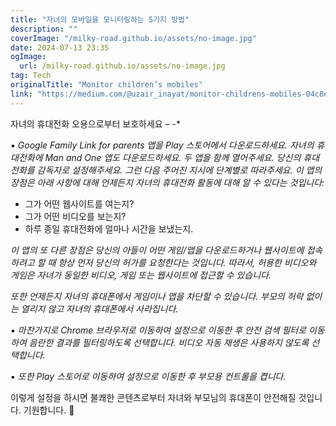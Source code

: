 ```yaml
---
title: "자녀의 모바일을 모니터링하는 5가지 방법"
description: ""
coverImage: "/milky-road.github.io/assets/no-image.jpg"
date: 2024-07-13 23:35
ogImage: 
  url: /milky-road.github.io/assets/no-image.jpg
tag: Tech
originalTitle: "Monitor children’s mobiles"
link: "https://medium.com/@uzair_inayat/monitor-childrens-mobiles-04c8e13682fd"
---
```



자녀의 휴대전화 오용으로부터 보호하세요 – -*

▪️ *Google Family Link for parents 앱을 Play 스토어에서 다운로드하세요. 자녀의 휴대전화에 Man and One 앱도 다운로드하세요. 두 앱을 함께 열어주세요. 당신의 휴대전화를 감독자로 설정해주세요. 그런 다음 주어진 지시에 단계별로 따라주세요. 이 앱의 장점은 아래 사항에 대해 언제든지 자녀의 휴대전화 활동에 대해 알 수 있다는 것입니다:*

- 그가 어떤 웹사이트를 여는지?
- 그가 어떤 비디오를 보는지?
- 하루 종일 휴대전화에 얼마나 시간을 보냈는지.

*이 앱의 또 다른 장점은 당신의 아들이 어떤 게임/앱을 다운로드하거나 웹사이트에 접속하려고 할 때 항상 먼저 당신의 허가를 요청한다는 것입니다. 따라서, 허용한 비디오와 게임은 자녀가 동일한 비디오, 게임 또는 웹사이트에 접근할 수 있습니다.*

<div class="content-ad"></div>

*또한 언제든지 자녀의 휴대폰에서 게임이나 앱을 차단할 수 있습니다. 부모의 허락 없이는 열리지 않고 자녀의 휴대폰에서 사라집니다.*

▪️ *마찬가지로 Chrome 브라우저로 이동하여 설정으로 이동한 후 안전 검색 필터로 이동하여 음란한 결과를 필터링하도록 선택합니다. 비디오 자동 재생은 사용하지 않도록 선택합니다.*

▪️ *또한 Play 스토어로 이동하여 설정으로 이동한 후 부모용 컨트롤을 켭니다.*

이렇게 설정을 하시면 불쾌한 콘텐츠로부터 자녀와 부모님의 휴대폰이 안전해질 것입니다. 기원합니다. 🌟